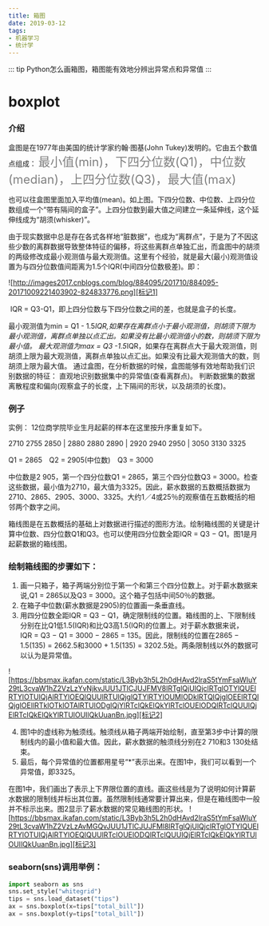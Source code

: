 ```yaml
---
title: 箱图 
date: 2019-03-12
tags: 
- 机器学习
- 统计学
---
```



::: tip
Python怎么画箱图，箱图能有效地分辨出异常点和异常值
:::
<!--more -->

# boxplot

### 介绍

盒图是在1977年由美国的统计学家约翰·图基(John Tukey)发明的。它由五个数值点组成：
<font color=gray size=5>最小值(min)，下四分位数(Q1)，中位数(median)，上四分位数(Q3)，最大值(max) </font>

也可以往盒图里面加入平均值(mean)。如上图。下四分位数、中位数、上四分位数组成一个“带有隔间的盒子”。上四分位数到最大值之间建立一条延伸线，这个延伸线成为“胡须(whisker)”。

由于现实数据中总是存在各式各样地“脏数据”，也成为“离群点”，于是为了不因这些少数的离群数据导致整体特征的偏移，将这些离群点单独汇出，而盒图中的胡须的两级修改成最小观测值与最大观测值。这里有个经验，就是最大(最小)观测值设置为与四分位数值间距离为1.5个IQR(中间四分位数极差)。即：

![http://images2017.cnblogs.com/blog/884095/201710/884095-20171009221403902-824833776.png][标记1]


 IQR = Q3-Q1，即上四分位数与下四分位数之间的差，也就是盒子的长度。

最小观测值为min = Q1 - 1.5*IQR,如果存在离群点小于最小观测值，则胡须下限为最小观测值，离群点单独以点汇出。如果没有比最小观测值小的数，则胡须下限为最小值。
最大观测值为max = Q3 -1.5*IQR，如果存在离群点大于最大观测值，则胡须上限为最大观测值，离群点单独以点汇出。如果没有比最大观测值大的数，则胡须上限为最大值。
通过盒图，在分析数据的时候，盒图能够有效地帮助我们识别数据的特征：
直观地识别数据集中的异常值(查看离群点)。
判断数据集的数据离散程度和偏向(观察盒子的长度，上下隔间的形状，以及胡须的长度)。

### 例子
实例：
12位商学院毕业生月起薪的样本在这里按升序重复如下。

2710 2755 2850 | 2880 2880 2890 | 2920 2940 2950 | 3050 3130 3325

Q1 = 2865　Q2 = 2905(中位数)　Q3 = 3000

中位数是2 905，第一个四分位数Q1 = 2865，第三个四分位数Q3 = 3000。检查这些数据，最小值为2710，最大值为3325。因此，薪水数据的五数概括数据为2710、2865、2905、3000、3325。大约1／4或25％的观察值在五数概括的相邻两个数字之间。

箱线图是在五数概括的基础上对数据进行描述的图形方法。绘制箱线图的关键是计算中位数、四分位数Q1和Q3。也可以使用四分位数全距IQR = Q3 − Q1。图1是月起薪数据的箱线图。

### 绘制箱线图的步骤如下：

1. 画一只箱子，箱子两端分别位于第一个和第三个四分位数上。对于薪水数据来说,Q1 = 2865以及Q3 = 3000。这个箱子包括中间50％的数据。
2. 在箱子中位数(薪水数据是2905)的位置画一条垂直线。
3. 用四分位数全距IQR = Q3 − Q1，确定限制线的位置。箱线图的上、下限制线分别在比Q1低1.5(IQR)和比Q3高1.5(IQR)的位置上。对于薪水数据来说，IQR = Q3 − Q1 = 3000 − 2865 = 135。因此，限制线的位置在2865 − 1.5(135) = 2662.5和3000 + 1.5(135) = 3202.5处。两条限制线以外的数据可以认为是异常值。

![https://bbsmax.ikafan.com/static/L3Byb3h5L2h0dHAvd2lraS5tYmFsaWIuY29tL3cvaW1hZ2VzLzYvNjkvJUU1JTlCJUJFMV8lRTglQjUlQjclRTglOTYlQUElRTYlOTUlQjAlRTYlOEQlQUUlRTUlQjglQTYlRTYlOUMlODklRTQlQjglOEElRTQlQjglOEIlRTklOTklOTAlRTUlODglQjYlRTclQkElQkYlRTclOUElODQlRTclQUUlQjElRTclQkElQkYlRTUlOUIlQkUuanBn.jpg][标记2]

4. 图1中的虚线称为触须线。触须线从箱子两端开始绘制，直至第3步中计算的限制线内的最小值和最大值。因此，薪水数据的触须线分别在2 710和3 130处结束。
5. 最后，每个异常值的位置都用星号“*”表示出来。在图1中，我们可以看到一个异常值，即3325。

在图1中，我们画出了表示上下界限位置的直线。画这些线是为了说明如何计算薪水数据的限制线并标出其位置。虽然限制线通常要计算出来，但是在箱线图中一般并不标示出来。图2显示了薪水数据的常见箱线图的形状。
![https://bbsmax.ikafan.com/static/L3Byb3h5L2h0dHAvd2lraS5tYmFsaWIuY29tL3cvaW1hZ2VzLzAvMGQvJUU1JTlCJUJFMl8lRTglQjUlQjclRTglOTYlQUElRTYlOTUlQjAlRTYlOEQlQUUlRTclOUElODQlRTclQUUlQjElRTclQkElQkYlRTUlOUIlQkUuanBn.jpg][标记3]
　　

### seaborn(sns)调用举例：
```  python
import seaborn as sns
sns.set_style("whitegrid")
tips = sns.load_dataset("tips")
ax = sns.boxplot(x=tips["total_bill"])
ax = sns.boxplot(y=tips["total_bill"])
```


[标记1]:http://images2017.cnblogs.com/blog/884095/201710/884095-20171009221403902-824833776.png
[标记2]:https://bbsmax.ikafan.com/static/L3Byb3h5L2h0dHAvd2lraS5tYmFsaWIuY29tL3cvaW1hZ2VzLzYvNjkvJUU1JTlCJUJFMV8lRTglQjUlQjclRTglOTYlQUElRTYlOTUlQjAlRTYlOEQlQUUlRTUlQjglQTYlRTYlOUMlODklRTQlQjglOEElRTQlQjglOEIlRTklOTklOTAlRTUlODglQjYlRTclQkElQkYlRTclOUElODQlRTclQUUlQjElRTclQkElQkYlRTUlOUIlQkUuanBn.jpg
[标记3]:https://bbsmax.ikafan.com/static/L3Byb3h5L2h0dHAvd2lraS5tYmFsaWIuY29tL3cvaW1hZ2VzLzAvMGQvJUU1JTlCJUJFMl8lRTglQjUlQjclRTglOTYlQUElRTYlOTUlQjAlRTYlOEQlQUUlRTclOUElODQlRTclQUUlQjElRTclQkElQkYlRTUlOUIlQkUuanBn.jpg

